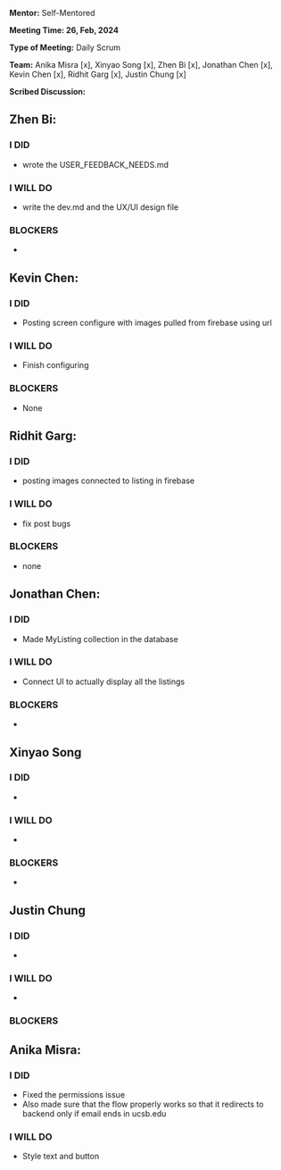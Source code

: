 **Mentor:** Self-Mentored

**Meeting Time: 26, Feb, 2024** 

**Type of Meeting:** Daily Scrum

**Team:** Anika Misra [x], Xinyao Song [x], Zhen Bi [x], Jonathan Chen [x], Kevin Chen [x], Ridhit Garg [x], Justin Chung [x]

**Scribed Discussion:**

## **Zhen Bi:**  
### **I DID**  
- wrote the USER_FEEDBACK_NEEDS.md

### **I WILL DO**  
- write the dev.md and the UX/UI design file

### **BLOCKERS**  
- 

## **Kevin Chen:**  
### **I DID**  
- Posting screen configure with images pulled from firebase using url

### **I WILL DO**  
- Finish configuring

### **BLOCKERS**  
- None

## **Ridhit Garg:**  
### **I DID**  
- posting images connected to listing in firebase

### **I WILL DO**  
- fix post bugs

### **BLOCKERS**  
- none

## **Jonathan Chen:**  
### **I DID**  
- Made MyListing collection in the database

### **I WILL DO**  
- Connect UI to actually display all the listings

### **BLOCKERS**  
- 

## **Xinyao Song**  
### **I DID**  
- 

### **I WILL DO**  
- 

### **BLOCKERS**  
-

## **Justin Chung**  
### **I DID**  
- 

### **I WILL DO**  
- 

### **BLOCKERS**  

## **Anika Misra:**  
### **I DID**  
- Fixed the permissions issue
- Also made sure that the flow properly works so that it redirects to backend only if email ends in ucsb.edu

### **I WILL DO**  
- Style text and button
